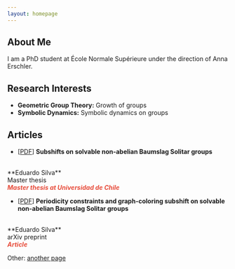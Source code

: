 ```yaml
---
layout: homepage
---
```

<meta name="google-site-verification" content="rHzuMrZ9hW1z7XfkD3gBYqXxNobIFik4SMrHhTfJkRE" />

## About Me

I am a PhD student at École Normale Supérieure under the direction of Anna Erschler.

## Research Interests

- **Geometric Group Theory:** Growth of groups
- **Symbolic Dynamics:** Symbolic dynamics on groups

<!--## News

--- - **[Feb. 2020]** Our paper about incremental learning is accepted to [CVPR 2020](http://cvpr2020.thecvf.com/). 
--- - **[Feb. 2020]** We will host the [ACM Multimedia Asia 2020](https://mmasia2020.org/) conference in Singapore!
--- - **[Sept. 2019]** Our paper about few-shot learning is accepted to [NeurIPS 2019](https://nips.cc/Conferences/2019).
--- - **[Mar. 2019]** Our paper about few-shot learning is accepted to [CVPR 2019](http://cvpr2019.thecvf.com/).
-->

## Articles

 - [[PDF](http://repositorio.uchile.cl/handle/2250/176132)] **Subshifts on solvable non-abelian Baumslag Solitar groups**
  <br>
  **Eduardo Silva**
  <br>
  Master thesis
  <br>
   <strong><i style="color:#e74d3c">Master thesis at Universidad de Chile</i></strong>
   
-  [[PDF](https://arxiv.org/abs/2103.04414)] **Periodicity constraints and graph-coloring subshift on solvable non-abelian Baumslag Solitar groups**
  <br>
  **Eduardo Silva**
  <br>
  arXiv preprint
  <br>
  <strong><i style="color:#e74d3c">Article</i></strong>


<!--
- **Mnemonics Training: Multi-Class Incremental Learning without Forgetting**
  <br>
  **Yaoyao Liu**, Yuting Su, An-An Liu, Bernt Schiele, Qianru Sun
  <br>
  IEEE Conference on Computer Vision and Pattern Recognition. **CVPR 2020**.
  <br>
  [[PDF](https://arxiv.org/pdf/2002.10211.pdf)] [[Code](https://github.com/yaoyao-liu/mnemonics)] <strong><i style="color:#e74d3c">Oral Presentation</i></strong>

- **Learning to Self-Train for Semi-Supervised Few-Shot Classification**
  <br>
  Xinzhe Li, Qianru Sun, **Yaoyao Liu**, Shibao Zheng, Qin Zhou, Tat-Seng Chua, Bernt Schiele
  <br>
  33rd Conference on Neural Information Processing Systems. **NeurIPS 2019**.
  <br>
  [[PDF](http://papers.nips.cc/paper/9216-learning-to-self-train-for-semi-supervised-few-shot-classification.pdf)] [[Code](https://github.com/xinzheli1217/learning-to-self-train)]

- **Meta-Transfer Learning for Few-Shot Learning**
  <br>
  Qianru Sun\*, **Yaoyao Liu\***, Tat-Seng Chua, Bernt Schiele
  <br>
  IEEE Conference on Computer Vision and Pattern Recognition. **CVPR 2019**.
  <br>
  [[PDF](http://openaccess.thecvf.com/content_CVPR_2019/papers/Sun_Meta-Transfer_Learning_for_Few-Shot_Learning_CVPR_2019_paper.pdf)] [[Code](https://github.com/yaoyao-liu/meta-transfer-learning)] [[Project](https://mtl.yyliu.net/)]

## Services

- Co-organizer: [ACM MM Asia 2020](https://mmasia2020.org/).
- Conference Reviewers: [NeurIPS 2020](https://neurips.cc/Conferences/2020), and [CVPR 2020](http://cvpr2020.thecvf.com/).
- Journal Reviewers: [T-PAMI](https://ieeexplore.ieee.org/xpl/RecentIssue.jsp?punumber=34), and [IJCV](https://www.springer.com/journal/11263).
-->
Other: [another page](./other.html)
